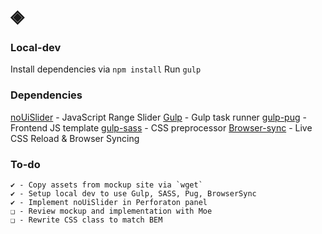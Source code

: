# ◈

### Local-dev
Install dependencies via `npm install` 
Run `gulp`

### Dependencies
[noUiSlider](https://refreshless.com/nouislider/more/) - JavaScript Range Slider
[Gulp](https://github.com/gulpjs/gulp) - Gulp task runner
[gulp-pug](https://www.npmjs.com/package/gulp-pug) - Frontend JS template
[gulp-sass](https://www.npmjs.com/package/gulp-sass) - CSS preprocessor
[Browser-sync](https://www.npmjs.com/package/browser-sync) - Live CSS Reload & Browser Syncing

### To-do
    ✔ - Copy assets from mockup site via `wget`
    ✔ - Setup local dev to use Gulp, SASS, Pug, BrowserSync
    ✔ - Implement noUiSlider in Perforaton panel
    ❑ - Review mockup and implementation with Moe
    ❑ - Rewrite CSS class to match BEM